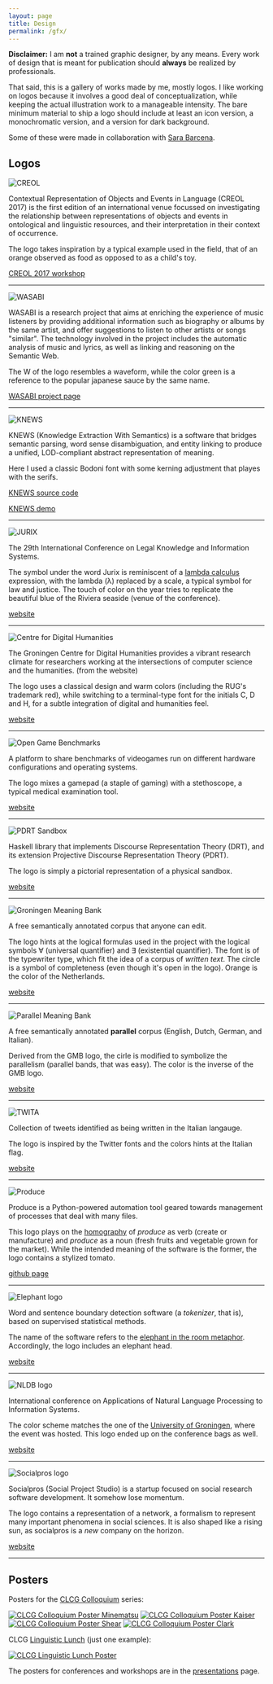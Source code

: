 ```yaml
---
layout: page
title: Design
permalink: /gfx/
---
```


**Disclaimer:** I am **not** a trained graphic designer, by any
  means. Every work of design that is meant for publication should
  **always** be realized by professionals.

That said, this is a gallery of works made by me, mostly logos. I like
working on logos because it involves a good deal of conceptualization,
while keeping the actual illustration work to a manageable intensity.
The bare minimum material to ship a logo should include at least an
icon version, a monochromatic version, and a version for dark
background.

Some of these were made in collaboration with [Sara
Barcena](http://www.sarabarcena.com).

Logos
-----

![CREOL](creol.png)

Contextual Representation of Objects and Events in Language (CREOL
2017) is the first edition of an international venue focussed on
investigating the relationship between representations of objects and
events in ontological and linguistic resources, and their
interpretation in their context of occurrence.

The logo takes inspiration by a typical example used in the field,
that of an orange observed as food as opposed to as a child's toy.

[CREOL 2017 workshop](http://creol2017.di.unito.it/)

- - -

![WASABI](wasabi.png)

WASABI is a research project that aims at enriching the experience of
music listeners by providing additional information such as biography
or albums by the same artist, and offer suggestions to listen to other
artists or songs "similar". The technology involved in the project
includes the automatic analysis of music and lyrics, as well as
linking and reasoning on the Semantic Web.

The W of the logo resembles a waveform, while the color green is a
reference to the popular japanese sauce by the same name.

[WASABI project page](http://www.agence-nationale-recherche.fr/?Project=ANR-16-CE23-0017)

- - -

![KNEWS](knews.png)

KNEWS (Knowledge Extraction With Semantics) is a software that bridges
semantic parsing, word sense disambiguation, and entity linking to
produce a unified, LOD-compliant abstract representation of meaning.

Here I used a classic Bodoni font with some kerning adjustment that
playes with the serifs.

[KNEWS source code](https://github.com/valeriobasile/learningbyreading)

[KNEWS demo](http://gingerbeard.alwaysdata.net/knews/)

- - -

![JURIX](jurix.png)

The 29th International Conference on Legal Knowledge and Information Systems.

The symbol under the word Jurix is reminiscent of a [lambda
calculus](https://en.wikipedia.org/wiki/Lambda_calculus) expression,
with the lambda (&lambda;) replaced by a scale, a typical symbol for
law and justice. The touch of color on the year tries to replicate the
beautiful blue of the Riviera seaside (venue of the conference).

[website](http://jurix2016.unice.fr/)

- - -

![Centre for Digital Humanities](cdh.png)

The Groningen Centre for Digital Humanities provides a vibrant
research climate for researchers working at the intersections of
computer science and the humanities. (from the website)

The logo uses a classical design and warm colors (including the RUG's
trademark red), while switching to a terminal-type font for the
initials C, D and H, for a subtle integration of digital and
humanities feel.

[website](http://www.rug.nl/research/research-let/expertisecentra/centre-for-digital-humanities/?lang=en)

- - -

![Open Game Benchmarks](ogb.png)

A platform to share benchmarks of videogames run on different
hardware configurations and operating systems.

The logo mixes a gamepad (a staple of gaming) with a stethoscope,
a typical medical examination tool.

[website](http://www.opengamebenchmarks.org/)

- - -

![PDRT Sandbox](pdrtsandbox.png)

Haskell library that implements Discourse Representation Theory (DRT),
and its extension Projective Discourse Representation Theory (PDRT).

The logo is simply a pictorial representation of a physical sandbox.

[website](http://hbrouwer.github.io/pdrt-sandbox/)

- - -

![Groningen Meaning Bank](gmb.png)

A free semantically annotated corpus that anyone can edit.

The logo hints at the logical formulas used in the project with the
logical symbols ∀ (universal quantifier) and ∃ (existential
quantifier). The font is of the typewriter type, which fit the idea of
a corpus of *written text*. The circle is a symbol of completeness
(even though it's open in the logo). Orange is the color of the
Netherlands.

[website](https://gmb.let.rug.nl)

- - -

![Parallel Meaning Bank](pmb.png)

A free semantically annotated **parallel** corpus (English, Dutch,
German, and Italian).

Derived from the GMB logo, the cirle is modified to symbolize the
parallelism (parallel bands, that was easy). The color is the inverse
of the GMB logo.

[website](https://pmb.let.rug.nl)

- - -

![TWITA](twita.png)

Collection of tweets identified as being written in the Italian
langauge.

The logo is inspired by the Twitter fonts and the colors hints at the
Italian flag.

[website](/twita/)

- - -

![Produce](produce.png)

Produce is a Python-powered automation tool geared towards management
of processes that deal with many files.

This logo plays on the
[homography](https://en.wikipedia.org/wiki/Homograph) of *produce* as
verb (create or manufacture) and *produce* as a noun (fresh fruits and
vegetable grown for the market). While the intended meaning of the
software is the former, the logo contains a stylized tomato.

[github page](https://github.com/texttheater/produce)

- - -

![Elephant logo](elephant.png)

Word and sentence boundary detection software (a *tokenizer*, that
is), based on supervised statistical methods.

The name of the software refers to the [elephant in the room
metaphor](https://en.wikipedia.org/wiki/Elephant_in_the_room). Accordingly,
the logo includes an elephant head.

[website](http://gmb.let.rug.nl/elephant)

- - -

![NLDB logo](nldb.png)

International conference on Applications of Natural Language
Processing to Information Systems.

The color scheme matches the one of the [University of
Groningen](http://www.rug.nl/), where the event was hosted. This logo
ended up on the conference bags as well.

[website](http://www.let.rug.nl/nldb12/home.php)
- - -

![Socialpros logo](socialpros.png)

Socialpros (Social Project Studio) is a startup focused on social
research software development. It somehow lose momentum.

The logo contains a representation of a network, a formalism to
represent many important phenomena in social sciences. It is also
shaped like a rising sun, as socialpros is a *new* company on
the horizon.

[website](http://socialpros.it)

- - -

Posters
-------

Posters for the [CLCG
Colloquium](http://www.rug.nl/research/clcg/about-the-institute/events/colloquia/)
series:

[![CLCG Colloquium Poster Minematsu](posters/minematsu.png)](posters/minematsu.pdf)
[![CLCG Colloquium Poster Kaiser](posters/kaiser.png)](posters/kaiser.pdf)
[![CLCG Colloquium Poster Shear](posters/shear.png)](posters/shear.pdf)
[![CLCG Colloquium Poster Clark](posters/clark.png)](posters/clark.pdf)

CLCG [Linguistic
Lunch](http://www.rug.nl/research/clcg/about-the-institute/events/linglunch/linguistics-lunches)
(just one example):

[![CLCG Linguistic Lunch Poster](posters/lunch.png)](posters/lunch.pdf)

The posters for conferences and workshops are in the
[presentations](/presentations/) page.
